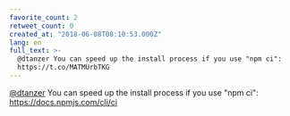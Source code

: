 ```yaml
---
favorite_count: 2
retweet_count: 0
created_at: "2018-06-08T08:10:53.000Z"
lang: en
full_text: >-
  @dtanzer You can speed up the install process if you use "npm ci":
  https://t.co/MATMUrbTKG
---
```


[@dtanzer](https://twitter.com/dtanzer) You can speed up the install process if
you use "npm ci": <https://docs.npmjs.com/cli/ci>
